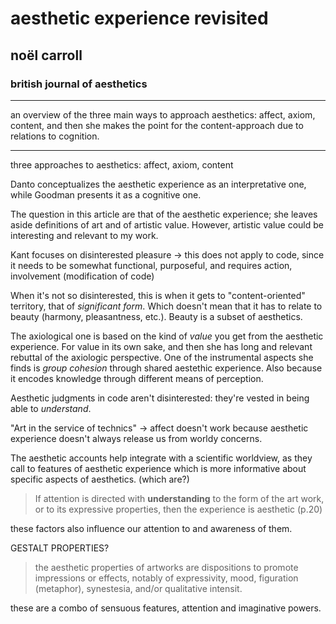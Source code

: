 # aesthetic experience revisited

## noël carroll

### british journal of aesthetics

---

an overview of the three main ways to approach aesthetics: affect, axiom, content, and then she makes the point for the content-approach due to relations to cognition.

---

three approaches to aesthetics: affect, axiom, content

Danto conceptualizes the aesthetic experience as an interpretative one, while Goodman presents it as a cognitive one.

The question in this article are that of the aesthetic experience; she leaves aside definitions of art and of artistic value. However, artistic value could be interesting and relevant to my work.

Kant focuses on disinterested pleasure -> this does not apply to code, since it needs to be somewhat functional, purposeful, and requires action, involvement (modification of code)

When it's not so disinterested, this is when it gets to "content-oriented" territory, that of *significant form*. Which doesn't mean that it has to relate to beauty (harmony, pleasantness, etc.). Beauty is a subset of aesthetics.

The axiological one is based on the kind of *value* you get from the aesthetic experience. For value in its own sake, and then she has long and relevant rebuttal of the axiologic perspective. One of the instrumental aspects she finds is *group cohesion* through shared aestethic experience. Also because it encodes knowledge through different means of perception.

Aesthetic judgments in code aren't disinterested: they're vested in being able to *understand*.

"Art in the service of technics" -> affect doesn't work because aesthetic experience doesn't always release us from worldy concerns.

The aesthetic accounts help integrate with a scientific worldview, as they call to features of aesthetic experience which is more informative about specific aspects of aesthetics. (which are?)

> If attention is directed with **understanding** to the form of the art work, or to its expressive properties, then the experience is aesthetic (p.20)

these factors also influence our attention to and awareness of them.

GESTALT PROPERTIES?

> the aesthetic properties of artworks are dispositions to promote impressions or effects, notably of expressivity, mood, figuration (metaphor), synestesia, and/or qualitative intensit.

these are a combo of sensuous features, attention and imaginative powers.